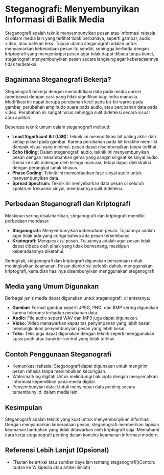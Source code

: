 # Steganografi: Menyembunyikan Informasi di Balik Media

Steganografi adalah teknik menyembunyikan pesan atau informasi rahasia di dalam media lain yang terlihat tidak berbahaya, seperti gambar, audio, video, atau bahkan teks. Tujuan utama steganografi adalah untuk menyamarkan keberadaan pesan itu sendiri, sehingga berbeda dengan kriptografi yang mengenkripsi pesan agar tidak dapat dibaca tanpa kunci, steganografi menyembunyikan pesan secara langsung agar keberadaannya tidak terdeteksi.

## Bagaimana Steganografi Bekerja?

Steganografi bekerja dengan memodifikasi data pada media *carrier* (pembawa) dengan cara yang tidak signifikan bagi indra manusia. Modifikasi ini dapat berupa perubahan kecil pada bit-bit warna pada gambar, perubahan amplitudo suara pada audio, atau perubahan data pada video. Perubahan ini sangat halus sehingga sulit dideteksi secara visual atau auditori.

Beberapa teknik umum dalam steganografi meliputi:

*   **Least Significant Bit (LSB):** Teknik ini memodifikasi bit paling akhir dari setiap piksel pada gambar. Karena perubahan pada bit terakhir memiliki dampak visual yang minimal, pesan dapat disembunyikan tanpa terlihat.
*   **Echo Hiding:** Dalam steganografi audio, teknik ini menyembunyikan pesan dengan menambahkan gema yang sangat singkat ke sinyal audio. Gema ini sulit didengar oleh telinga manusia, tetapi dapat diekstraksi dengan perangkat lunak khusus.
*   **Phase Coding:** Teknik ini memanfaatkan fase sinyal audio untuk menyembunyikan data.
*   **Spread Spectrum:** Teknik ini menyebarkan data pesan di seluruh spektrum frekuensi sinyal, membuatnya sulit dideteksi.

## Perbedaan Steganografi dan Kriptografi

Meskipun sering disalahartikan, steganografi dan kriptografi memiliki perbedaan mendasar:

*   **Steganografi:** Menyembunyikan *keberadaan* pesan. Tujuannya adalah agar tidak ada yang curiga bahwa ada pesan tersembunyi.
*   **Kriptografi:** Mengacak *isi* pesan. Tujuannya adalah agar pesan tidak dapat dibaca oleh pihak yang tidak berwenang, meskipun keberadaannya diketahui.

Seringkali, steganografi dan kriptografi digunakan bersamaan untuk meningkatkan keamanan. Pesan dienkripsi terlebih dahulu menggunakan kriptografi, kemudian hasilnya disembunyikan menggunakan steganografi.

## Media yang Umum Digunakan

Berbagai jenis media dapat digunakan untuk steganografi, di antaranya:

*   **Gambar:** Format gambar seperti JPEG, PNG, dan BMP sering digunakan karena toleransi terhadap perubahan data.
*   **Audio:** File audio seperti WAV dan MP3 juga dapat digunakan.
*   **Video:** Video menawarkan kapasitas penyimpanan yang lebih besar, memungkinkan penyembunyian pesan yang lebih besar.
*   **Teks:** Teks juga dapat digunakan dengan teknik seperti menggunakan spasi putih atau karakter kontrol yang tidak terlihat.

## Contoh Penggunaan Steganografi

*   Komunikasi rahasia: Steganografi dapat digunakan untuk mengirim pesan rahasia tanpa menimbulkan kecurigaan.
*   Watermarking digital: Untuk melindungi hak cipta dengan menyematkan informasi kepemilikan pada media digital.
*   Penyembunyian data: Untuk menyimpan data penting secara tersembunyi di dalam media lain.

## Kesimpulan

Steganografi adalah teknik yang kuat untuk menyembunyikan informasi. Dengan menyamarkan keberadaan pesan, steganografi memberikan lapisan keamanan tambahan yang tidak ditawarkan oleh kriptografi saja. Memahami cara kerja steganografi penting dalam konteks keamanan informasi modern.

## Referensi Lebih Lanjut (Opsional)

*   [Tautan ke artikel atau sumber daya lain tentang steganografi](Contoh: tautan ke Wikipedia atau artikel ilmiah)
